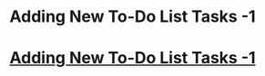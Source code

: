 <h1>Adding New To-Do List Tasks -1</h1>

<h1><a href= 'https://github.com/AvinandanBose/todolistapp_updates/tree/master_eighteen'>Adding New To-Do List Tasks -1</a></h1>
